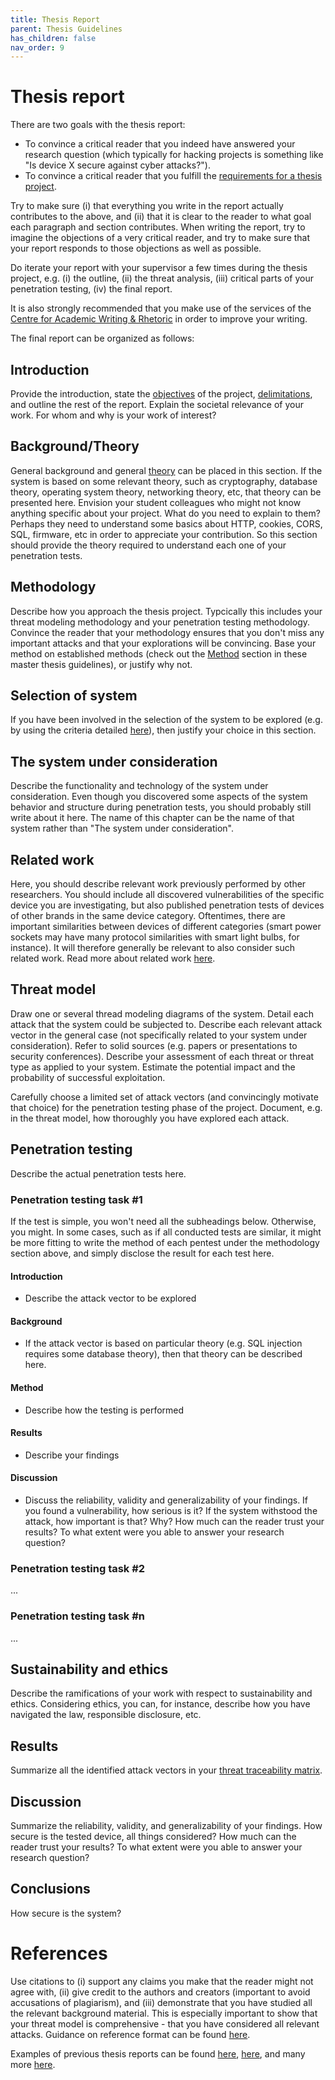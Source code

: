 ```yaml
---
title: Thesis Report
parent: Thesis Guidelines
has_children: false
nav_order: 9
---
```


# Thesis report

There are two goals with the thesis report:
- To convince a critical reader that you indeed have answered your research question (which typically for hacking projects is something like "Is device X secure against cyber attacks?").
- To convince a critical reader that you fulfill the [requirements for a thesis project](https://intra.kth.se/polopoly_fs/1.661631.1565014876!/Comprehensive%20guidelines%20for%20degree%20project%20courses%2C%20common%20goals%20and%20assessment%20criteria%20%28applies%20from%2001.07.2015%29.pdf).

Try to make sure (i) that everything you write in the report actually contributes to the above, and (ii) that it is clear to the reader to what goal each paragraph and section contributes. When writing the report, try to imagine the objections of a very critical reader, and try to make sure that your report responds to those objections as well as possible.

Do iterate your report with your supervisor a few times during the thesis project, e.g. (i) the outline, (ii) the threat analysis, (iii) critical parts of your penetration testing, (iv) the final report.

It is also strongly recommended that you make use of the services of the [Centre for Academic Writing & Rhetoric](https://www.kth.se/en/biblioteket/skriva-referera/skrivande-retorik/om-cas-1.856553) in order to improve your writing.

The final report can be organized as follows:

## Introduction
Provide the introduction, state the [objectives](objective.html) of the project, [delimitations](delimitations.html), and outline the rest of the report. Explain the societal relevance of your work. For whom and why is your work of interest?

## Background/Theory
General background and general [theory](theory.html) can be placed in this section. If the system is based on some relevant theory, such as cryptography, database theory, operating system theory, networking theory, etc, that theory can be presented here. Envision your student colleagues who might not know anything specific about your project. What do you need to explain to them? Perhaps they need to understand some basics about HTTP, cookies, CORS, SQL, firmware, etc in order to appreciate your contribution. So this section should provide the theory required to understand each one of your penetration tests.

## Methodology
Describe how you approach the thesis project. Typcically this includes your threat modeling methodology and your penetration testing methodology. Convince the reader that your methodology ensures that you don't miss any important attacks and that your explorations will be convincing. Base your method on established methods (check out the [Method](method.html) section in these master thesis guidelines), or justify why not.

## Selection of system
If you have been involved in the selection of the system to be explored (e.g. by using the criteria detailed [here](choice_of_system.html)), then justify your choice in this section.

## The system under consideration
Describe the functionality and technology of the system under consideration. Even though you discovered some aspects of the system behavior and structure during penetration tests, you should probably still write about it here. The name of this chapter can be the name of that system rather than "The system under consideration".

## Related work
Here, you should describe relevant work previously performed by other researchers. You should include all discovered vulnerabilities of the specific device you are investigating, but also published penetration tests of devices of other brands in the same device category. Oftentimes, there are important similarities between devices of different categories (smart power sockets may have many protocol similarities with smart light bulbs, for instance). It will therefore generally be relevant to also consider such related work. Read more about related work [here](related_work.html).

## Threat model
Draw one or several thread modeling diagrams of the system. Detail each attack that the system could be subjected to. Describe each relevant attack vector in the general case (not specifically related to your system under consideration). Refer to solid sources (e.g. papers or presentations to security conferences). Describe your assessment of each threat or threat type as applied to your system. Estimate the potential impact and the probability of successful exploitation.

Carefully choose a limited set of attack vectors (and convincingly motivate that choice) for the penetration testing phase of the project. Document, e.g. in the threat model, how thoroughly you have explored each attack.

## Penetration testing
Describe the actual penetration tests here.

### Penetration testing task #1
If the test is simple, you won't need all the subheadings below. Otherwise, you might. In some cases, such as if all conducted tests are similar, it might be more fitting to write the method of each pentest under the methodology section above, and simply disclose the result for each test here.

#### Introduction
- Describe the attack vector to be explored

#### Background
- If the attack vector is based on particular theory (e.g. SQL injection requires some database theory), then that theory can be described here.

#### Method
- Describe how the testing is performed

#### Results
- Describe your findings

#### Discussion
- Discuss the reliability, validity and generalizability of your findings. If you found a vulnerability, how serious is it? If the system withstood the attack, how important is that? Why? How much can the reader trust your results? To what extent were you able to answer your research question?

### Penetration testing task #2
...

### Penetration testing task #n
...

## Sustainability and ethics
Describe the ramifications of your work with respect to sustainability and ethics. Considering ethics, you can, for instance, describe how you have navigated the law, responsible disclosure, etc.

## Results
Summarize all the identified attack vectors in your [threat traceability matrix](threat_traceability_matrix.html).

## Discussion
Summarize the reliability, validity, and generalizability of your findings. How secure is the tested device, all things considered? How much can the reader trust your results? To what extent were you able to answer your research question?

## Conclusions
How secure is the system?

# References
Use citations to (i) support any claims you make that the reader might not agree with, (ii) give credit to the authors and creators (important to avoid accusations of plagiarism), and (iii) demonstrate that you have studied all the relevant background material. This is especially important to show that your threat model is comprehensive - that you have considered all relevant attacks. Guidance on reference format can be found [here](http://libraryguides.vu.edu.au/ieeereferencing/formats).

Examples of previous thesis reports can be found [here](http://kth.diva-portal.org/smash/get/diva2:1464458/FULLTEXT01.pdf), [here](http://kth.diva-portal.org/smash/get/diva2:1608318/FULLTEXT01.pdf), and many more [here](https://www.kth.se/cs/nse/research/software-systems-architecture-and-security/projects/ethical-hacking-1.914053).
